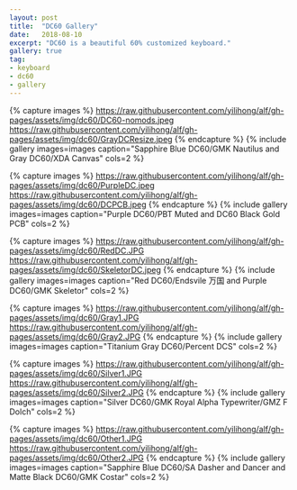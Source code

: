```yaml
---
layout: post
title:  "DC60 Gallery"
date:   2018-08-10
excerpt: "DC60 is a beautiful 60% customized keyboard."
gallery: true
tag:
- keyboard
- dc60
- gallery
---
```


{% capture images %}
    https://raw.githubusercontent.com/yilihong/alf/gh-pages/assets/img/dc60/DC60-nomods.jpeg
    https://raw.githubusercontent.com/yilihong/alf/gh-pages/assets/img/dc60/GrayDCResize.jpeg
{% endcapture %}
{% include gallery images=images caption="Sapphire Blue DC60/GMK Nautilus and Gray DC60/XDA Canvas" cols=2 %}

{% capture images %}
    https://raw.githubusercontent.com/yilihong/alf/gh-pages/assets/img/dc60/PurpleDC.jpeg
    https://raw.githubusercontent.com/yilihong/alf/gh-pages/assets/img/dc60/DCPCB.jpeg
{% endcapture %}
{% include gallery images=images caption="Purple DC60/PBT Muted and DC60 Black Gold PCB" cols=2 %}

{% capture images %}
    https://raw.githubusercontent.com/yilihong/alf/gh-pages/assets/img/dc60/RedDC.JPG
    https://raw.githubusercontent.com/yilihong/alf/gh-pages/assets/img/dc60/SkeletorDC.jpeg
{% endcapture %}
{% include gallery images=images caption="Red DC60/Endsvile 万国 and Purple DC60/GMK Skeletor" cols=2 %}

{% capture images %}
    https://raw.githubusercontent.com/yilihong/alf/gh-pages/assets/img/dc60/Gray1.JPG
    https://raw.githubusercontent.com/yilihong/alf/gh-pages/assets/img/dc60/Gray2.JPG
{% endcapture %}
{% include gallery images=images caption="Titanium Gray DC60/Percent DCS" cols=2 %}

{% capture images %}
    https://raw.githubusercontent.com/yilihong/alf/gh-pages/assets/img/dc60/Silver1.JPG
    https://raw.githubusercontent.com/yilihong/alf/gh-pages/assets/img/dc60/Silver2.JPG
{% endcapture %}
{% include gallery images=images caption="Silver DC60/GMK Royal Alpha Typewriter/GMZ F Dolch" cols=2 %}

{% capture images %}
    https://raw.githubusercontent.com/yilihong/alf/gh-pages/assets/img/dc60/Other1.JPG
    https://raw.githubusercontent.com/yilihong/alf/gh-pages/assets/img/dc60/Other2.JPG
{% endcapture %}
{% include gallery images=images caption="Sapphire Blue DC60/SA Dasher and Dancer and Matte Black DC60/GMK Costar" cols=2 %}
